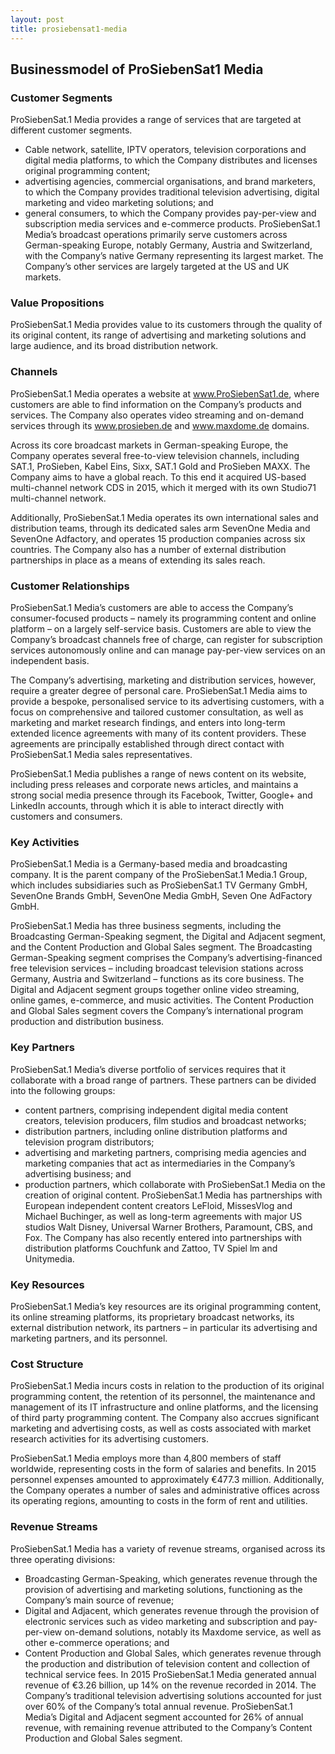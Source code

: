 ```yaml
---
layout: post
title: prosiebensat1-media
---
```


Businessmodel of ProSiebenSat1 Media
-------------------------------------

### Customer Segments

ProSiebenSat.1 Media provides a range of services that are targeted at different customer segments.

 * Cable network, satellite, IPTV operators, television corporations and digital media platforms, to which the Company distributes and licenses original programming content;
* advertising agencies, commercial organisations, and brand marketers, to which the Company provides traditional television advertising, digital marketing and video marketing solutions; and
* general consumers, to which the Company provides pay-per-view and subscription media services and e-commerce products.
 ProSiebenSat.1 Media’s broadcast operations primarily serve customers across German-speaking Europe, notably Germany, Austria and Switzerland, with the Company’s native Germany representing its largest market. The Company’s other services are largely targeted at the US and UK markets.

### Value Propositions

ProSiebenSat.1 Media provides value to its customers through the quality of its original content, its range of advertising and marketing solutions and large audience, and its broad distribution network.

### Channels

ProSiebenSat.1 Media operates a website at www.ProSiebenSat1.de, where customers are able to find information on the Company’s products and services. The Company also operates video streaming and on-demand services through its www.prosieben.de and www.maxdome.de domains.

Across its core broadcast markets in German-speaking Europe, the Company operates several free-to-view television channels, including SAT.1, ProSieben, Kabel Eins, Sixx, SAT.1 Gold and ProSieben MAXX. The Company aims to have a global reach. To this end it acquired US-based multi-channel network CDS in 2015, which it merged with its own Studio71 multi-channel network.

Additionally, ProSiebenSat.1 Media operates its own international sales and distribution teams, through its dedicated sales arm SevenOne Media and SevenOne Adfactory, and operates 15 production companies across six countries. The Company also has a number of external distribution partnerships in place as a means of extending its sales reach.

### Customer Relationships

ProSiebenSat.1 Media’s customers are able to access the Company’s consumer-focused products – namely its programming content and online platform – on a largely self-service basis. Customers are able to view the Company’s broadcast channels free of charge, can register for subscription services autonomously online and can manage pay-per-view services on an independent basis.

The Company’s advertising, marketing and distribution services, however, require a greater degree of personal care. ProSiebenSat.1 Media aims to provide a bespoke, personalised service to its advertising customers, with a focus on comprehensive and tailored customer consultation, as well as marketing and market research findings, and enters into long-term extended licence agreements with many of its content providers. These agreements are principally established through direct contact with ProSiebenSat.1 Media sales representatives.

ProSiebenSat.1 Media publishes a range of news content on its website, including press releases and corporate news articles, and maintains a strong social media presence through its Facebook, Twitter, Google+ and LinkedIn accounts, through which it is able to interact directly with customers and consumers.

### Key Activities

ProSiebenSat.1 Media is a Germany-based media and broadcasting company. It is the parent company of the ProSiebenSat.1 Media.1 Group, which includes subsidiaries such as ProSiebenSat.1 TV Germany GmbH, SevenOne Brands GmbH, SevenOne Media GmbH, Seven One AdFactory GmbH.

ProSiebenSat.1 Media has three business segments, including the Broadcasting German-Speaking segment, the Digital and Adjacent segment, and the Content Production and Global Sales segment. The Broadcasting German-Speaking segment comprises the Company’s advertising-financed free television services – including broadcast television stations across Germany, Austria and Switzerland – functions as its core business. The Digital and Adjacent segment groups together online video streaming, online games, e-commerce, and music activities. The Content Production and Global Sales segment covers the Company’s international program production and distribution business.

### Key Partners

ProSiebenSat.1 Media’s diverse portfolio of services requires that it collaborate with a broad range of partners. These partners can be divided into the following groups:

 * content partners, comprising independent digital media content creators, television producers, film studios and broadcast networks;
* distribution partners, including online distribution platforms and television program distributors;
* advertising and marketing partners, comprising media agencies and marketing companies that act as intermediaries in the Company’s advertising business; and
* production partners, which collaborate with ProSiebenSat.1 Media on the creation of original content.
 ProSiebenSat.1 Media has partnerships with European independent content creators LeFloid, MissesVlog and Michael Buchinger, as well as long-term agreements with major US studios Walt Disney, Universal Warner Brothers, Paramount, CBS, and Fox. The Company has also recently entered into partnerships with distribution platforms Couchfunk and Zattoo, TV Spiel lm and Unitymedia.

### Key Resources

ProSiebenSat.1 Media’s key resources are its original programming content, its online streaming platforms, its proprietary broadcast networks, its external distribution network, its partners – in particular its advertising and marketing partners, and its personnel.

### Cost Structure

ProSiebenSat.1 Media incurs costs in relation to the production of its original programming content, the retention of its personnel, the maintenance and management of its IT infrastructure and online platforms, and the licensing of third party programming content. The Company also accrues significant marketing and advertising costs, as well as costs associated with market research activities for its advertising customers.

ProSiebenSat.1 Media employs more than 4,800 members of staff worldwide, representing costs in the form of salaries and benefits. In 2015 personnel expenses amounted to approximately €477.3 million. Additionally, the Company operates a number of sales and administrative offices across its operating regions, amounting to costs in the form of rent and utilities.

### Revenue Streams

ProSiebenSat.1 Media has a variety of revenue streams, organised across its three operating divisions:

 * Broadcasting German-Speaking, which generates revenue through the provision of advertising and marketing solutions, functioning as the Company’s main source of revenue;
* Digital and Adjacent, which generates revenue through the provision of electronic services such as video marketing and subscription and pay-per-view on-demand solutions, notably its Maxdome service, as well as other e-commerce operations; and
* Content Production and Global Sales, which generates revenue through the production and distribution of television content and collection of technical service fees.
 In 2015 ProSiebenSat.1 Media generated annual revenue of €3.26 billion, up 14% on the revenue recorded in 2014. The Company’s traditional television advertising solutions accounted for just over 60% of the Company’s total annual revenue. ProSiebenSat.1 Media’s Digital and Adjacent segment accounted for 26% of annual revenue, with remaining revenue attributed to the Company’s Content Production and Global Sales segment.

